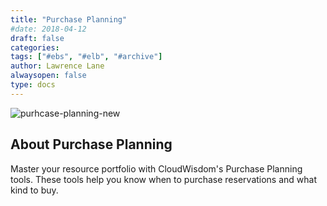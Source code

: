 ```yaml
---
title: "Purchase Planning"
#date: 2018-04-12
draft: false
categories:
tags: ["#ebs", "#elb", "#archive"]
author: Lawrence Lane
alwaysopen: false
type: docs
---
```

![purhcase-planning-new](/images/_index/purhcase-planning-new.png)

## About Purchase Planning

Master your resource portfolio with CloudWisdom's Purchase Planning tools. These tools help you know when to purchase reservations and what kind to buy.

